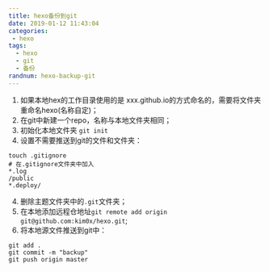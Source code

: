 ```yaml
---
title: hexo备份到git
date: 2019-01-12 11:43:04
categories: 
 - hexo
tags:
  - hexo
  - git
  - 备份
randnum: hexo-backup-git
---
```


1. 如果本地hex的工作目录使用的是 xxx.github.io的方式命名的，需要将文件夹重命名hexo(名称自定)；
2. 在git中新建一个repo，名称与本地文件夹相同；
3. 初始化本地文件夹
 `git init`
 4. 设置不需要推送到git的文件和文件夹：
 <!--more-->
 ```
 touch .gitignore
 # 在.gitignore文件夹中加入
 *.log
 /public
*.deploy/
 ```
 4. 删除主题文件夹中的`.git`文件夹；
 5. 在本地添加远程仓地址`git remote add origin git@github.com:kim0x/hexo.git`;
 5. 将本地源文件推送到git中：
 ```
 git add .
 git commit -m "backup"
 git push origin master
 ```
